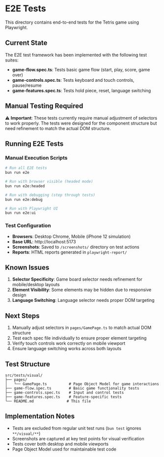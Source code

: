# E2E Tests

This directory contains end-to-end tests for the Tetris game using Playwright.

## Current State

The E2E test framework has been implemented with the following test suites:

- **game-flow.spec.ts**: Tests basic game flow (start, play, score, game over)
- **game-controls.spec.ts**: Tests keyboard and touch controls, pause/resume
- **game-features.spec.ts**: Tests hold piece, reset, language switching

## Manual Testing Required

⚠️ **Important**: These tests currently require manual adjustment of selectors to work properly. The tests were designed for the component structure but need refinement to match the actual DOM structure.

## Running E2E Tests

### Manual Execution Scripts

```bash
# Run all E2E tests
bun run e2e

# Run with browser visible (headed mode)
bun run e2e:headed

# Run with debugging (step through tests)
bun run e2e:debug

# Run with Playwright UI
bun run e2e:ui
```

### Test Configuration

- **Browsers**: Desktop Chrome, Mobile (iPhone 12 simulation)
- **Base URL**: http://localhost:5173
- **Screenshots**: Saved to `/screenshots/` directory on test actions
- **Reports**: HTML reports generated in `playwright-report/`

## Known Issues

1. **Selector Specificity**: Game board selector needs refinement for mobile/desktop layouts
2. **Element Visibility**: Some elements may be hidden due to responsive design
3. **Language Switching**: Language selector needs proper DOM targeting

## Next Steps

1. Manually adjust selectors in `pages/GamePage.ts` to match actual DOM structure
2. Test each spec file individually to ensure proper element targeting
3. Verify touch controls work correctly on mobile viewport
4. Ensure language switching works across both layouts

## Test Structure

```
src/tests/visual/
├── pages/
│   └── GamePage.ts          # Page Object Model for game interactions
├── game-flow.spec.ts        # Basic game functionality tests
├── game-controls.spec.ts    # Input and control tests
├── game-features.spec.ts    # Feature-specific tests
└── README.md               # This file
```

## Implementation Notes

- Tests are excluded from regular unit test runs (`bun test` ignores `**/visual/**`)
- Screenshots are captured at key test points for visual verification
- Tests cover both desktop and mobile viewports
- Page Object Model used for maintainable test code